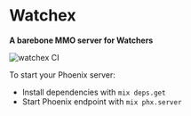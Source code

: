# Watchex

**A barebone MMO server for Watchers**

![watchex CI](https://github.com/madclaws/watchex/workflows/Garuda%20CI/badge.svg)

To start your Phoenix server:

  * Install dependencies with `mix deps.get`
  * Start Phoenix endpoint with `mix phx.server`